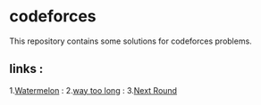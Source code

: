# codeforces
This repository contains some solutions for codeforces problems.
## links :
1.[Watermelon](https://codeforces.com/problemset/problem/4/A) :
2.[way too long](https://codeforces.com/problemset/problem/71/A) :
3.[Next Round](https://codeforces.com/problemset/problem/158/A)
